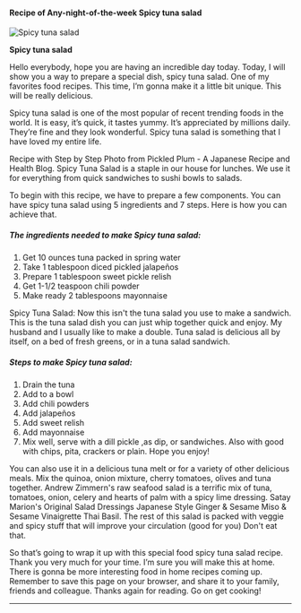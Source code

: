            

#### Recipe of Any-night-of-the-week Spicy tuna salad

![Spicy tuna salad](https://img-global.cpcdn.com/recipes/c9f6f0326775fb58/751x532cq70/spicy-tuna-salad-recipe-main-photo.jpg)

**Spicy tuna salad**

Hello everybody, hope you are having an incredible day today. Today, I will show you a way to prepare a special dish, spicy tuna salad. One of my favorites food recipes. This time, I’m gonna make it a little bit unique. This will be really delicious.

Spicy tuna salad is one of the most popular of recent trending foods in the world. It is easy, it’s quick, it tastes yummy. It’s appreciated by millions daily. They’re fine and they look wonderful. Spicy tuna salad is something that I have loved my entire life.

Recipe with Step by Step Photo from Pickled Plum - A Japanese Recipe and Health Blog. Spicy Tuna Salad is a staple in our house for lunches. We use it for everything from quick sandwiches to sushi bowls to salads.

To begin with this recipe, we have to prepare a few components. You can have spicy tuna salad using 5 ingredients and 7 steps. Here is how you can achieve that.

##### The ingredients needed to make Spicy tuna salad:

1.  Get 10 ounces tuna packed in spring water
2.  Take 1 tablespoon diced pickled jalapeños
3.  Prepare 1 tablespoon sweet pickle relish
4.  Get 1-1/2 teaspoon chili powder
5.  Make ready 2 tablespoons mayonnaise

Spicy Tuna Salad: Now this isn't the tuna salad you use to make a sandwich. This is the tuna salad dish you can just whip together quick and enjoy. My husband and I usually like to make a double. Tuna salad is delicious all by itself, on a bed of fresh greens, or in a tuna salad sandwich.

##### Steps to make Spicy tuna salad:

1.  Drain the tuna
2.  Add to a bowl
3.  Add chili powders
4.  Add jalapeños
5.  Add sweet relish
6.  Add mayonnaise
7.  Mix well, serve with a dill pickle ,as dip, or sandwiches. Also with good with chips, pita, crackers or plain. Hope you enjoy!

You can also use it in a delicious tuna melt or for a variety of other delicious meals. Mix the quinoa, onion mixture, cherry tomatoes, olives and tuna together. Andrew Zimmern's raw seafood salad is a terrific mix of tuna, tomatoes, onion, celery and hearts of palm with a spicy lime dressing. Satay Marion's Original Salad Dressings Japanese Style Ginger & Sesame Miso & Sesame Vinaigrette Thai Basil. The rest of this salad is packed with veggie and spicy stuff that will improve your circulation (good for you) Don't eat that.

So that’s going to wrap it up with this special food spicy tuna salad recipe. Thank you very much for your time. I’m sure you will make this at home. There is gonna be more interesting food in home recipes coming up. Remember to save this page on your browser, and share it to your family, friends and colleague. Thanks again for reading. Go on get cooking!

* * *